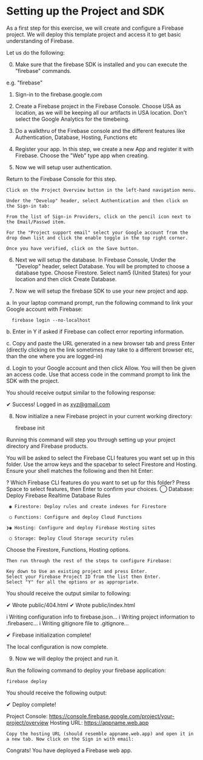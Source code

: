 # Setting up the Project and SDK


As a first step for this exercise, we will create and configure a Firebase project. We will deploy this template project and access it to get basic understanding of Firebase.

Let us do the following:

0. Make sure that the firebase SDK is installed and you can execute the "firebase" commands.

e.g. "firebase"

1. Sign-in to the firebase.google.com

2. Create a Firebase project in the Firebase Console. Choose USA as location, as we will be keeping all our artifacts in USA location. Don't select the Google Analytics for the timebeing.

3. Do a walkthru of the Firebase console and the different features like Authentication, Database, Hosting, Functions etc

4. Register your app. In this step, we create a new App and register it with Firebase. Choose the "Web" type app when creating.

5. Now we will setup user authentication. 

Return to the Firebase Console for this step.

    Click on the Project Overview button in the left-hand navigation menu.

    Under the "Develop" header, select Authentication and then click on the Sign-in tab:

    From the list of Sign-in Providers, click on the pencil icon next to the Email/Passwd item.

    For the "Project support email" select your Google account from the drop down list and click the enable toggle in the top right corner.

    Once you have verified, click on the Save button.

6. Next we will setup the database. 
	In Firebase Console, Under the "Develop" header, select Database.
	You will be prompted to choose a database type. Choose Firestore.
	Select nam5 (United States) for your location and then click Create Database.  

7. Now we will setup the firebase SDK to use your new project and app.

a. In your laptop command prompt, run the following command to link your Google account with Firebase:

      firebase login --no-localhost

b. Enter in Y if asked if Firebase can collect error reporting information.

c. Copy and paste the URL generated in a new browser tab and press Enter (directly clicking on the link sometimes may take to a different browser etc, than the one where you are logged-in)

d. Login to your Google account and then click Allow. You will then be given an access code. Use that access code in the command prompt to link the SDK with the project.

You should receive output similar to the following response:

✔  Success! Logged in as xyz@gmail.com

8. Now initialize a new Firebase project in your current working directory:

	firebase init

Running this command will step you through setting up your project directory and Firebase products.

You will be asked to select the Firebase CLI features you want set up in this folder. Use the arrow keys and the spacebar to select Firestore and Hosting. Ensure your shell matches the following and then hit Enter:

  ? Which Firebase CLI features do you want to set up for this folder? Press Space to select features, then Enter to confirm your choices.
	 ◯ Database: Deploy Firebase Realtime Database Rules
	 
	 ◉ Firestore: Deploy rules and create indexes for Firestore
	 
	 ◯ Functions: Configure and deploy Cloud Functions
	 
	❯◉ Hosting: Configure and deploy Firebase Hosting sites
	
	 ◯ Storage: Deploy Cloud Storage security rules
	 

Choose the Firestore, Functions, Hosting options.

    Then run through the rest of the steps to configure Firebase:

    Key down to Use an existing project and press Enter.
    Select your Firebase Project ID from the list then Enter.
    Select "Y" for all the options or as appropriate.
 
You should receive the output similar to following:

✔  Wrote public/404.html
✔  Wrote public/index.html

i  Writing configuration info to firebase.json...
i  Writing project information to .firebaserc...
i  Writing gitignore file to .gitignore...

✔  Firebase initialization complete!

The local configuration is now complete. 

9. Now we will deploy the project and run it.

Run the following command to deploy your firebase application:

	firebase deploy

You should receive the following output:

✔  Deploy complete!

Project Console: https://console.firebase.google.com/project/your-project/overview
Hosting URL: https://appname.web.app

    Copy the hosting URL (should resemble appname.web.app) and open it in a new tab. Now click on the Sign in with email:

Congrats! You have deployed a Firebase web app.

